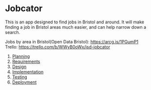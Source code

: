 # Jobcator

This is an app designed to find jobs in Bristol and around. It will make finding a job in Bristol areas much easier, and can help narrow down a search.

Jobs by area in Bristol(Open Data Bristol): https://arcg.is/1PGumP1 \
Trello: https://trello.com/b/WWyB0oWx/isd-jobcator

1. [Planning](docs/planning.md)
2. [Requirements](docs/requirements.md)
3. [Design](docs/design.md)
4. [Implementation](docs/implementation.md)
5. [Testing](docs/testing.md)
6. [Deployment](docs/deployment.md)
